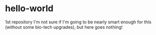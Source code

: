 # hello-world
1st repository
I'm not sure if I'm going to be nearly smart enough for this (without some bio-tech upgrades), but here goes nothing!
